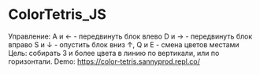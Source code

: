 # ColorTetris_JS
Управление:
  A и ← - передвинуть блок влево
  D и → - передвинуть блок вправо
  S и ↓ - опустить блок вниз
  ↑, Q и E - смена цветов местами
Цель: собирать 3 и более цвета в линию по вертикали, или по горизонтали.
Demo: https://color-tetris.sannyprod.repl.co/
